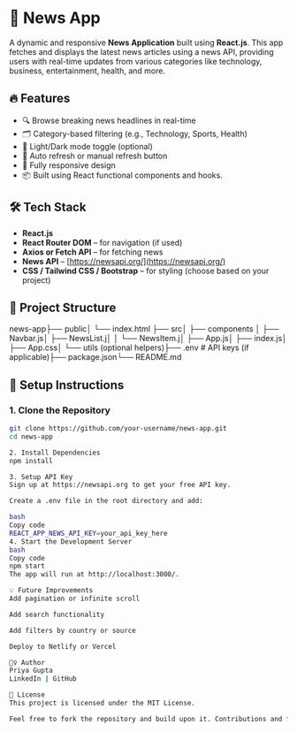 # 📰 News App

A dynamic and responsive **News Application** built using **React.js**. This app fetches and displays the latest news articles using a news API, providing users with real-time updates from various categories like technology, business, entertainment, health, and more.

## 🔥 Features

- 🔍 Browse breaking news headlines in real-time
- 🗂️ Category-based filtering (e.g., Technology, Sports, Health)
- 🌙 Light/Dark mode toggle (optional)
- 🔁 Auto refresh or manual refresh button
- 📱 Fully responsive design
- 📦 Built using React functional components and hooks.

## 🛠️ Tech Stack

- **React.js**
- **React Router DOM** – for navigation (if used)
- **Axios or Fetch API** – for fetching news
- **News API** – [https://newsapi.org/](https://newsapi.org/)
- **CSS / Tailwind CSS / Bootstrap** – for styling (choose based on your project)

## 📁 Project Structure
news-app├── public│ └── index.html
├── src│ ├── components │ ├── Navbar.js│ ├── NewsList.j│ │ └── NewsItem.j│ ├── App.js│ ├── index.js│ ├── App.css│ └── utils (optional helpers)├── .env # API keys (if applicable)├── package.json└── README.md

## 🔧 Setup Instructions

### 1. Clone the Repository

```bash
git clone https://github.com/your-username/news-app.git
cd news-app

2. Install Dependencies
npm install

3. Setup API Key
Sign up at https://newsapi.org to get your free API key.

Create a .env file in the root directory and add:

bash
Copy code
REACT_APP_NEWS_API_KEY=your_api_key_here
4. Start the Development Server
bash
Copy code
npm start
The app will run at http://localhost:3000/.

💡 Future Improvements
Add pagination or infinite scroll

Add search functionality

Add filters by country or source

Deploy to Netlify or Vercel

🙋‍♀️ Author
Priya Gupta
LinkedIn | GitHub

📜 License
This project is licensed under the MIT License.

Feel free to fork the repository and build upon it. Contributions and feedback are welcome!







